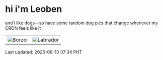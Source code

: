 # hi i'm Leoben

and i like dogs—so have some random dog pics that change whenever my CRON feels like it

|  |  |
|--------|----------|
| ![Borzoi](https://random-dog-vercel.vercel.app/api/random-borzoi?v=1757460880) | ![Labrador](https://random-dog-vercel.vercel.app/api/random-labrador?v=1757460880) |

Last updated: 2025-09-10 07:34 PHT
